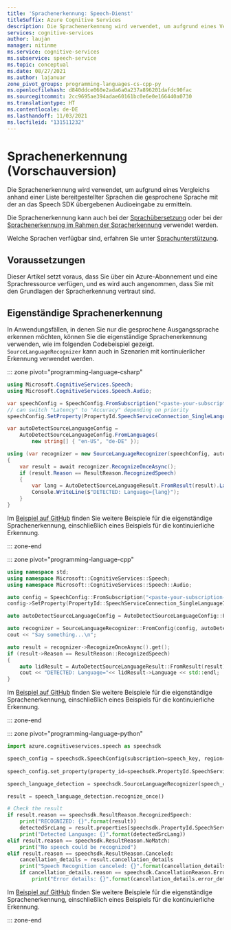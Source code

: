 ```yaml
---
title: 'Sprachenerkennung: Speech-Dienst'
titleSuffix: Azure Cognitive Services
description: Die Sprachenerkennung wird verwendet, um aufgrund eines Vergleichs anhand einer Liste bereitgestellter Sprachen die gesprochene Sprache mit der an das Speech SDK übergebenen Audioeingabe zu ermitteln.
services: cognitive-services
author: laujan
manager: nitinme
ms.service: cognitive-services
ms.subservice: speech-service
ms.topic: conceptual
ms.date: 08/27/2021
ms.author: lajanuar
zone_pivot_groups: programming-languages-cs-cpp-py
ms.openlocfilehash: d840ddce060e2ada6a0a237a896201dafdc90fac
ms.sourcegitcommit: 2cc9695ae394adae60161bc0e6e0e166440a0730
ms.translationtype: HT
ms.contentlocale: de-DE
ms.lasthandoff: 11/03/2021
ms.locfileid: "131511232"
---
```

# <a name="language-identification-preview"></a>Sprachenerkennung (Vorschauversion)

Die Sprachenerkennung wird verwendet, um aufgrund eines Vergleichs anhand einer Liste bereitgestellter Sprachen die gesprochene Sprache mit der an das Speech SDK übergebenen Audioeingabe zu ermitteln. 

Die Sprachenerkennung kann auch bei der [Sprachübersetzung](./get-started-speech-translation.md#multi-lingual-translation-with-language-identification) oder bei der [Sprachenerkennung im Rahmen der Spracherkennung](./how-to-automatic-language-detection.md) verwendet werden. 

Welche Sprachen verfügbar sind, erfahren Sie unter [Sprachunterstützung](language-support.md).

## <a name="prerequisites"></a>Voraussetzungen

Dieser Artikel setzt voraus, dass Sie über ein Azure-Abonnement und eine Sprachressource verfügen, und es wird auch angenommen, dass Sie mit den Grundlagen der Spracherkennung vertraut sind.

## <a name="standalone-language-identification"></a>Eigenständige Sprachenerkennung

In Anwendungsfällen, in denen Sie nur die gesprochene Ausgangssprache erkennen möchten, können Sie die eigenständige Sprachenerkennung verwenden, wie im folgenden Codebeispiel gezeigt. `SourceLanguageRecognizer` kann auch in Szenarien mit kontinuierlicher Erkennung verwendet werden.

::: zone pivot="programming-language-csharp"

```csharp
using Microsoft.CognitiveServices.Speech;
using Microsoft.CognitiveServices.Speech.Audio;

var speechConfig = SpeechConfig.FromSubscription("<paste-your-subscription-key>","<paste-your-region>");
// can switch "Latency" to "Accuracy" depending on priority
speechConfig.SetProperty(PropertyId.SpeechServiceConnection_SingleLanguageIdPriority, "Latency");

var autoDetectSourceLanguageConfig =
    AutoDetectSourceLanguageConfig.FromLanguages(
        new string[] { "en-US", "de-DE" });

using (var recognizer = new SourceLanguageRecognizer(speechConfig, autoDetectSourceLanguageConfig))
{
    var result = await recognizer.RecognizeOnceAsync();
    if (result.Reason == ResultReason.RecognizedSpeech)
    {
        var lang = AutoDetectSourceLanguageResult.FromResult(result).Language;
        Console.WriteLine($"DETECTED: Language={lang}");
    }
}
```

Im [Beispiel auf GitHub](https://github.com/Azure-Samples/cognitive-services-speech-sdk/blob/master/samples/csharp/sharedcontent/console/standalone_language_detection_samples.cs) finden Sie weitere Beispiele für die eigenständige Sprachenerkennung, einschließlich eines Beispiels für die kontinuierliche Erkennung.

::: zone-end

::: zone pivot="programming-language-cpp"

```cpp
using namespace std;
using namespace Microsoft::CognitiveServices::Speech;
using namespace Microsoft::CognitiveServices::Speech::Audio;

auto config = SpeechConfig::FromSubscription("<paste-your-subscription-key>","<paste-your-region>");
config->SetProperty(PropertyId::SpeechServiceConnection_SingleLanguageIdPriority, "Latency");

auto autoDetectSourceLanguageConfig = AutoDetectSourceLanguageConfig::FromLanguages({ "en-US", "de-DE" });

auto recognizer = SourceLanguageRecognizer::FromConfig(config, autoDetectSourceLanguageConfig);
cout << "Say something...\n";

auto result = recognizer->RecognizeOnceAsync().get();
if (result->Reason == ResultReason::RecognizedSpeech)
{
    auto lidResult = AutoDetectSourceLanguageResult::FromResult(result);
    cout << "DETECTED: Language="<< lidResult->Language << std::endl;
}
```

Im [Beispiel auf GitHub](https://github.com/Azure-Samples/cognitive-services-speech-sdk/blob/master/samples/cpp/windows/console/samples/standalone_language_detection_samples.cpp) finden Sie weitere Beispiele für die eigenständige Sprachenerkennung, einschließlich eines Beispiels für die kontinuierliche Erkennung.

::: zone-end

::: zone pivot="programming-language-python"

```python
import azure.cognitiveservices.speech as speechsdk

speech_config = speechsdk.SpeechConfig(subscription=speech_key, region=service_region)
    
speech_config.set_property(property_id=speechsdk.PropertyId.SpeechServiceConnection_SingleLanguageIdPriority, value='Accuracy')

speech_language_detection = speechsdk.SourceLanguageRecognizer(speech_config=speech_config, auto_detect_source_language_config=auto_detect_source_language_config)

result = speech_language_detection.recognize_once()

# Check the result
if result.reason == speechsdk.ResultReason.RecognizedSpeech:
    print("RECOGNIZED: {}".format(result))
    detectedSrcLang = result.properties[speechsdk.PropertyId.SpeechServiceConnection_AutoDetectSourceLanguageResult]
    print("Detected Language: {}".format(detectedSrcLang))
elif result.reason == speechsdk.ResultReason.NoMatch:
    print("No speech could be recognized")
elif result.reason == speechsdk.ResultReason.Canceled:
    cancellation_details = result.cancellation_details
    print("Speech Recognition canceled: {}".format(cancellation_details.reason))
    if cancellation_details.reason == speechsdk.CancellationReason.Error:
        print("Error details: {}".format(cancellation_details.error_details))
```

Im [Beispiel auf GitHub](https://github.com/Azure-Samples/cognitive-services-speech-sdk/blob/master/samples/python/console/speech_language_detection_sample.py) finden Sie weitere Beispiele für die eigenständige Sprachenerkennung, einschließlich eines Beispiels für die kontinuierliche Erkennung.

::: zone-end
